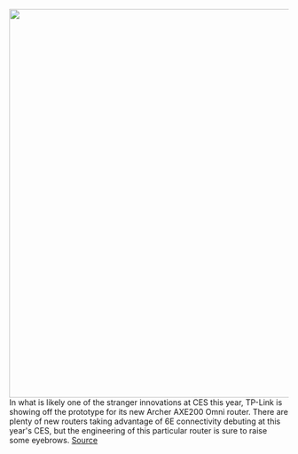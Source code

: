 <img src='https://cdn.vox-cdn.com/thumbor/5FTG0LoCMNBFe1zcBoLNdUnSgp8=/0x0:640x313/1200x800/filters:focal(269x106:371x208)/cdn.vox-cdn.com/uploads/chorus_image/image/70345443/Screenshot_2021_12_29_155732.0.png' width='700px' /><br/>
In what is likely one of the stranger innovations at CES this year, TP-Link is showing off the prototype for its new Archer AXE200 Omni router. There are plenty of new routers taking advantage of 6E connectivity debuting at this year's CES, but the engineering of this particular router is sure to raise some eyebrows.
<a href='https://www.theverge.com/2022/1/4/22858926/tp-link-archer-axe200-omni-wifi-6e-ces-2022'> Source <a/>
